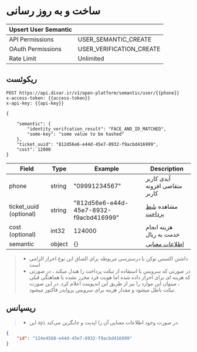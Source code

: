 # ساخت و به روز رسانی

| Upsert User Semantic |                          |
|--------------------------|--------------------------|
| API Permissions          | USER_SEMANTIC_CREATE |
| OAuth Permissions        | USER_VERIFICATION_CREATE |
| Rate Limit               | Unlimited                |


## ریکوئست

```http request
POST https://api.divar.ir/v1/open-platform/semantic/user/{{phone}}
x-access-token: {{access-token}}
x-api-key: {{api-key}}

{

    "semantic": {
        "identity_verifcation_result": "FACE_AND_ID_MATCHED",
        "some-key": "some value to be hashed"
    },
    "ticket_uuid": "812d56e6-e44d-45e7-8932-f9acbd416999",
    "cost": 12000
}
```

| Field                | Type     | Example                                | Description                                                                                                |
|----------------------|----------|----------------------------------------|------------------------------------------------------------------------------------------------------------|
| phone                | string   | "09991234567"                          | آیدی کاربر متقاضی افزونه کاربر                                                                             |
| ticket_uuid  (optional)        | string   | "812d56e6-e44d-45e7-8932-f9acbd416999" | مشاهده [بلیط پرداخت](../payment-ticket)                                                                    |
| cost (optional)   | int32    | 124000                                 | هزینه انجام خدمت به ریال                                                                                   |
| semantic             | object   | {}                                     | [اطلاعات معنایی](semantic_data.md)                                                                              |


> - داشتن اکسس توکن با درسترسی مربوطه برای الصاق این نوع احراز الزامی است
> - در صورتی که سرویس با استفاده از تیکت پرداخت را هندل میکند ، در صورتی که هزینه ای برای احراز داده شده اما هویت فرد محرز نشده با هماهنگی قبلی ، میتوان این موارد را نیز از طریق این اندپوینت اعلام کرد. در این صورت تیکت باطل میشود و مقدار هزینه برای سرویس پروایدر فاکتور میشود.
## ریسپانس
> - این ‍`api` در صورت وجود اطلاعات معنایی آن را اپدیت و جایگزین می‌کند.
```json
{
    "id": "124e4568-e44d-45e7-8932-f9acbd416999"
}
```



